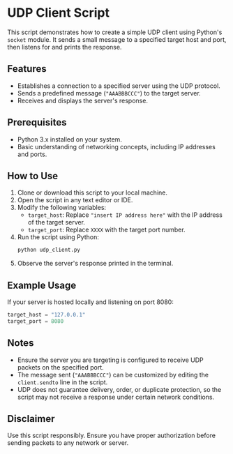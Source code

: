 # UDP Client Script

This script demonstrates how to create a simple UDP client using Python's `socket` module. It sends a small message to a specified target host and port, then listens for and prints the response.

## Features
- Establishes a connection to a specified server using the UDP protocol.
- Sends a predefined message (`"AAABBBCCC"`) to the target server.
- Receives and displays the server's response.

## Prerequisites
- Python 3.x installed on your system.
- Basic understanding of networking concepts, including IP addresses and ports.

## How to Use
1. Clone or download this script to your local machine.
2. Open the script in any text editor or IDE.
3. Modify the following variables:
   - `target_host`: Replace `"insert IP address here"` with the IP address of the target server.
   - `target_port`: Replace `XXXX` with the target port number.
4. Run the script using Python:
   ```bash
   python udp_client.py
   ```
5. Observe the server's response printed in the terminal.

## Example Usage
If your server is hosted locally and listening on port 8080:
```python
target_host = "127.0.0.1"
target_port = 8080
```

## Notes
- Ensure the server you are targeting is configured to receive UDP packets on the specified port.
- The message sent (`"AAABBBCCC"`) can be customized by editing the `client.sendto` line in the script.
- UDP does not guarantee delivery, order, or duplicate protection, so the script may not receive a response under certain network conditions.

## Disclaimer
Use this script responsibly. Ensure you have proper authorization before sending packets to any network or server.


